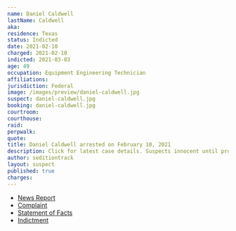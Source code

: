 ```yaml
---
name: Daniel Caldwell
lastName: Caldwell
aka:
residence: Texas
status: Indicted
date: 2021-02-10
charged: 2021-02-10
indicted: 2021-03-03
age: 49
occupation: Equipment Engineering Technician
affiliations:
jurisdiction: Federal
image: /images/preview/daniel-caldwell.jpg
suspect: daniel-caldwell.jpg
booking: daniel-caldwell.jpg
courtroom:
courthouse:
raid:
perpwalk:
quote:
title: Daniel Caldwell arrested on February 10, 2021
description: Click for latest case details. Suspects innocent until proven guilty.
author: seditiontrack
layout: suspect
published: true
charges:
---
```

- [News Report](https://dentonrc.com/news/denton-county-man-allegedly-assaulted-officer-at-capitol-riot/article_bdf358b0-4e47-5d72-bf9a-11887f779425.html)
- [Complaint](https://extremism.gwu.edu/sites/g/files/zaxdzs2191/f/Daniel%20Ray%20Caldwell%20Criminal%20Complaint.pdf)
- [Statement of Facts](https://www.justice.gov/usao-dc/case-multi-defendant/file/1378486/download)
- [Indictment](https://www.justice.gov/usao-dc/case-multi-defendant/file/1378496/download)
